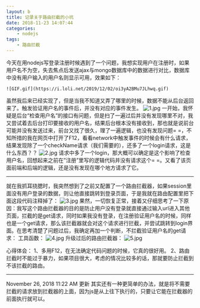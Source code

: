 ```yaml
---
layout: b
title: 记录关于路由拦截的小坑
date: 2018-11-23 14:07:44
categories:
	- nodejs
tags:
	- 路由拦截
---
```


今天在用nodejs写登录注册时候遇到了一个问题，我想实现用户在注册时，如果用户名不为空，失去焦点后发送ajax与mongo数据库中的数据进行对比，数据库中没有用户输入的用户名则显示可用，效果如下：

```
![GIF.gif](https://i.loli.net/2019/12/02/oi3yA2BMu7JLhwq.gif)
```

<!-- more -->
虽然我后来已经实现了，但是当我不知道又弄了哪里的时候，数据不能从后台返回来了。触发验证用户名的事件后，并没有对应的事件发生。
![1.jpg](https://i.loli.net/2019/12/02/8HgvS2UMY4bqWDt.jpg)
一开始，我怀疑是后台“检查用户名”的接口有问题，但是扫了一遍过后并没有发现哪里不对，我又尝试着去后台打印要接收的用户名，结果后台根本没有接收到，那也就是说前台可能并没有发送过来，前台又找了很久，理了一遍逻辑，也没有发现问题= =，不知所措的我在网页中打开了F12，看看network中触发事件的时候会有什么请求，结果发现除了一个checkName请求（我们需要的），还多了一个login请求，这是什么东西？？
![2.jpg](https://i.loli.net/2019/12/02/Il6Bodq9vTWSjEF.jpg)
请求中多了一个login，那大概可以确定是这个影响了检查用户名，回想起来之前在”注册”里写的逻辑代码并没有请求这个= =。又看了该页面前端和后端的逻辑，还是没有发现在哪个地方请求了它。

________________________________________________________
就在我抓耳挠腮时，我突然想到了之前又配置了一个路由拦截器，如果session里面没有用户登录的数据，则让他直接跳转到登录页面，于是我就在路由配置里把下面这段代码注释掉了：
![3.jpg](https://i.loli.net/2019/12/02/cmd9D3MC2SltQLW.jpg)
果然，一切恢复正常，接着又仔细思考了一下原因：我写这个路由拦截器的目的是防止用户没有登录就直接通过输入url进入其他页面，拦截的是get请求，同时如果我没有登录，在注册验证用户名的时候，同样也是一个get请求，那么该拦截器就会对这个请求进行拦截，并尝试跳转到login界面。在思考清楚了问题过后，我确定再加一个判断，不拦截验证用户名的get请求：
工具函数：
![4.jpg](https://i.loli.net/2019/12/02/NwKernufsYdjxO6.jpg)
升级过后的路由拦截器：
![5.jpg](https://i.loli.net/2019/12/02/MaRHkqyCDc6zAVJ.jpg)

心得体会：
1、多用F12，在无法确定代码问题的时候，它真的很好用。
2、路由拦截时不能过于暴力，如果项目很大，考虑的情况比较多的话，那就要防止拦截到不该拦截的路由。
_ _ _
November 26, 2018 11:22 AM	更新
其实还有一种更简单的办法，就是将不需要拦截的请求放到拦截器的上面，因为js是从上往下执行的，只要让它能在拦截器的前面执行就可以。
